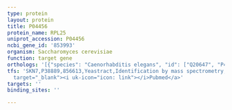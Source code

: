 ```yaml
---
type: protein
layout: protein
title: P04456
protein_name: RPL25
uniprot_accession: P04456
ncbi_gene_id: '853993'
organism: Saccharomyces cerevisiae
function: target gene
orthologs: '[{"species": "Caenorhabditis elegans", "id": ["Q20647", "P48162"]}, {"species": "Homo sapiens", "id": ["K7EJV9"]}, {"species": "Mus musculus", "id": ["P62751", "D3YTY6"]}, {"species": "Rattus norvegicus", "id": ["P62752", "D4AAL7", "D3ZTH8", "D3ZNM1", "D3ZTX9", "F1LT35", "RATNO10875", "D3ZSR8", "D3ZFK7"]}]'
tfs: 'SKN7,P38889,856613,Yeastract,Identification by mass spectrometry,&ensp;<a href="https://www.ncbi.nlm.nih.gov/pubmed/?term=27373166%5Buid%5D+OR+24170807%5Buid%5D"
  target="_blank"><i uk-icon="icon: link"></i>Pubmed</a>'
targets: ''
binding_sites: ''

---
```

